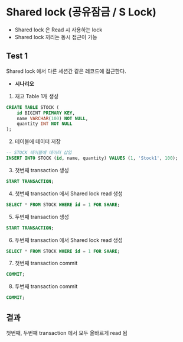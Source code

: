 # Shared lock (공유잠금 / S Lock)

- Shared lock 은 Read 시 사용하는 lock
- Shared lock 끼리는 동시 접근이 가능

## Test 1
Shared lock 에서 다른 세션간 같은 레코드에 접근한다.

- **시나리오**
1. 재고 Table 1개 생성
```sql
CREATE TABLE STOCK (
    id BIGINT PRIMARY KEY,
    name VARCHAR(100) NOT NULL,
    quantity INT NOT NULL
);
```

2. 테이블에 데이터 저장
```sql
-- STOCK 테이블에 데이터 삽입
INSERT INTO STOCK (id, name, quantity) VALUES (1, 'Stock1', 100);
```

3. 첫번째 transaction 생성
```sql
START TRANSACTION;
```

4. 첫번째 transaction 에서 Shared lock read 생성
```sql
SELECT * FROM STOCK WHERE id = 1 FOR SHARE;
```

5. 두번째 transaction 생성
```sql
START TRANSACTION;
```

6. 두번째 transaction 에서 Shared lock read 생성
```sql
SELECT * FROM STOCK WHERE id = 1 FOR SHARE;
```

7. 첫번째 transaction commit
```sql
COMMIT;
```

8. 두번째 transaction commit
```sql
COMMIT;
```

## 결과

첫번째, 두번째 transaction 에서 모두 올바르게 read 됨
